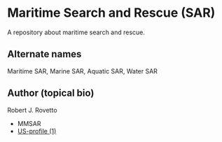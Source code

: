 # Maritime Search and Rescue (SAR)
A repository about maritime search and rescue.

## Alternate names
Maritime SAR, Marine SAR, Aquatic SAR, Water SAR

## Author (topical bio)
Robert J. Rovetto
- MMSAR
- [US-profile (1)](https://community.nasbla.org/network/members/profile?UserKey=952c6b10-a6c3-49f7-8356-c2bf1fa62097)
